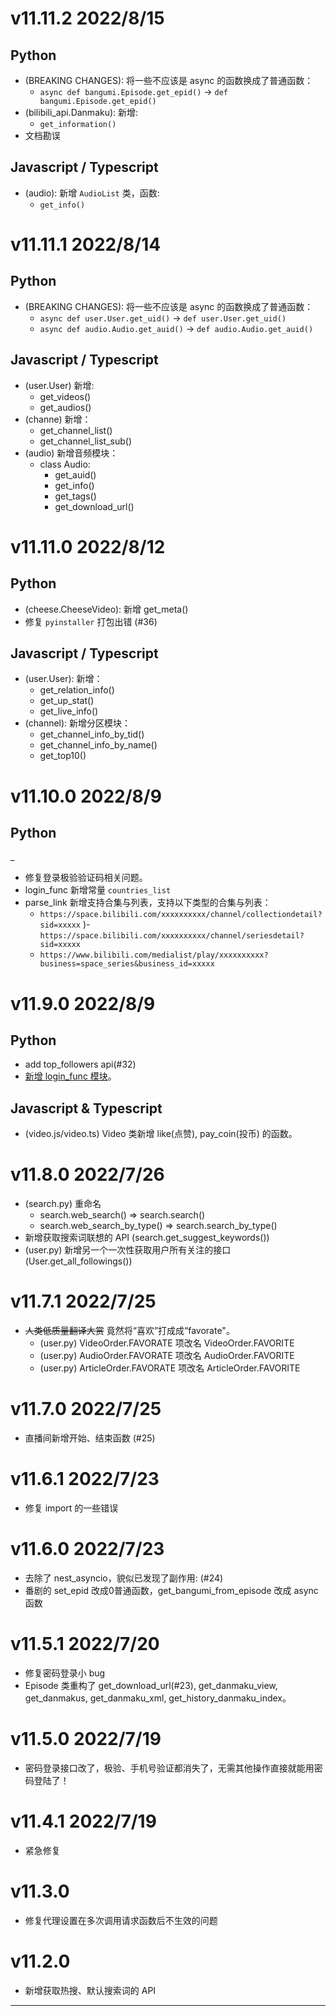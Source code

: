 # v11.11.2 2022/8/15

## Python

- (BREAKING CHANGES): 将一些不应该是 async 的函数换成了普通函数：
  - `async def bangumi.Episode.get_epid()` -> `def bangumi.Episode.get_epid()`
- (bilibili_api.Danmaku): 新增: 
  - `get_information()`
- 文档勘误

## Javascript / Typescript

- (audio): 新增 `AudioList` 类，函数:
  - `get_info()`

# v11.11.1 2022/8/14

## Python

- (BREAKING CHANGES): 将一些不应该是 async 的函数换成了普通函数：
  - `async def user.User.get_uid()`    -> `def user.User.get_uid()`
  - `async def audio.Audio.get_auid()` -> `def audio.Audio.get_auid()`

## Javascript / Typescript

- (user.User) 新增: 
  - get_videos()
  - get_audios()
- (channe) 新增：
  - get_channel_list()
  - get_channel_list_sub()
- (audio) 新增音频模块：
  - class Audio: 
    - get_auid()
    - get_info()
    - get_tags()
    - get_download_url()

# v11.11.0 2022/8/12

## Python

- (cheese.CheeseVideo): 新增 get_meta()
- 修复 `pyinstaller` 打包出错 (#36)

## Javascript / Typescript

- (user.User): 新增：
  - get_relation_info()
  - get_up_stat()
  - get_live_info()
- (channel): 新增分区模块：
  - get_channel_info_by_tid()
  - get_channel_info_by_name()
  - get_top10()


# v11.10.0 2022/8/9

## Python
_
- 修复登录极验验证码相关问题。
- login_func 新增常量 `countries_list`
- parse_link 新增支持合集与列表，支持以下类型的合集与列表：
  - `https://space.bilibili.com/xxxxxxxxxx/channel/collectiondetail?sid=xxxxx`
  )- `https://space.bilibili.com/xxxxxxxxxx/channel/seriesdetail?sid=xxxxx`
  - `https://www.bilibili.com/medialist/play/xxxxxxxxxx?business=space_series&business_id=xxxxx`

# v11.9.0 2022/8/9

## Python

- add top_followers api(#32)
- [新增 login_func 模块](https://nemo2011.github.io/bilibili-api/#/modules/login_func)。

## Javascript & Typescript

- (video.js/video.ts) Video 类新增 like(点赞), pay_coin(投币) 的函数。

# v11.8.0 2022/7/26

- (search.py) 重命名
  - search.web_search() => search.search()
  - search.web_search_by_type() => search.search_by_type()
- 新增获取搜索词联想的 API (search.get_suggest_keywords())
- (user.py) 新增另一个一次性获取用户所有关注的接口 (User.get_all_followings())

# v11.7.1 2022/7/25

- ~~人类低质量翻译大赏~~ 竟然将“喜欢”打成成“favorate"。
  - (user.py) VideoOrder.FAVORATE   项改名 VideoOrder.FAVORITE
  - (user.py) AudioOrder.FAVORATE   项改名 AudioOrder.FAVORITE
  - (user.py) ArticleOrder.FAVORATE 项改名 ArticleOrder.FAVORITE

# v11.7.0 2022/7/25

- 直播间新增开始、结束函数 (#25)

# v11.6.1 2022/7/23

- 修复 import 的一些错误

# v11.6.0 2022/7/23

- 去除了 nest_asyncio，貌似已发现了副作用: (#24)
- 番剧的 set_epid 改成0普通函数，get_bangumi_from_episode 改成 async 函数

# v11.5.1 2022/7/20

- 修复密码登录小 bug
- Episode 类重构了 get_download_url(#23), get_danmaku_view, get_danmakus, get_danmaku_xml, get_history_danmaku_index。

# v11.5.0 2022/7/19

- 密码登录接口改了，极验、手机号验证都消失了，无需其他操作直接就能用密码登陆了！

# v11.4.1 2022/7/19

- 紧急修复

# v11.3.0

- 修复代理设置在多次调用请求函数后不生效的问题

# v11.2.0

- 新增获取热搜、默认搜索词的 API

---
